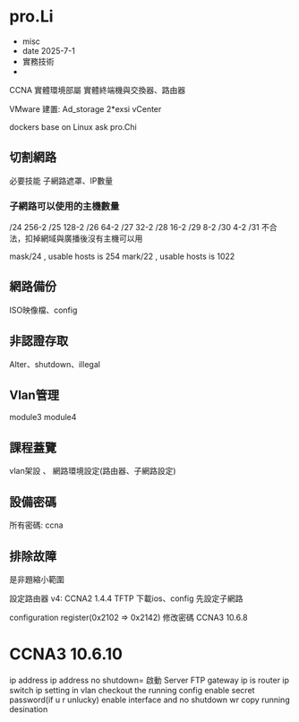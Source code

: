 # pro.Li
- misc
- date 2025-7-1
- 實務技術
-




CCNA
實體環境部屬
實體終端機與交換器、路由器


VMware 建置:
Ad_storage
2*exsi
vCenter

dockers
base on Linux
ask pro.Chi

## 切割網路
必要技能
子網路遮罩、IP數量

### 子網路可以使用的主機數量
/24 256-2
/25 128-2
/26 64-2
/27 32-2
/28 16-2
/29 8-2
/30 4-2
/31 不合法，扣掉網域與廣播後沒有主機可以用

mask/24 , usable hosts is 254
mark/22 , usable hosts is 1022


## 網路備份
ISO映像檔、config

## 非認證存取
Alter、shutdown、illegal 

## Vlan管理
module3 module4

## 課程蓋覽
vlan架設 、 網路環境設定(路由器、子網路設定)

## 

## 設備密碼
所有密碼: ccna

## 排除故障
是非題縮小範圍

設定路由器 v4: CCNA2 1.4.4
TFTP 下載ios、config
先設定子網路

configuration register(0x2102 => 0x2142) 修改密碼
CCNA3 10.6.8




# CCNA3 10.6.10
ip address ip address
no shutdown= 啟動
Server FTP gateway ip is router ip
switch ip setting in vlan 
checkout the running config 
enable secret password(if u r unlucky)
enable interface and no shutdown
wr
copy running desination






